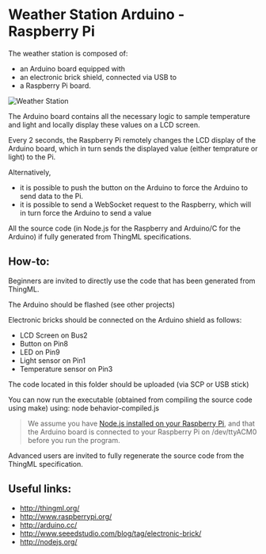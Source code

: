 Weather Station Arduino - Raspberry Pi
======================================

The weather station is composed of:
* an Arduino board equipped with
* an electronic brick shield, connected via USB to
* a Raspberry Pi board. 

![Weather Station](https://raw.github.com/brice-morin/ArduPi/master/WeatherStationLocal/images/WeatherStation.jpg)

The Arduino board contains all the necessary logic to sample temperature and light and locally display these values on a LCD screen.

Every 2 seconds, the Raspberry Pi remotely changes the LCD display of the Arduino board, which in turn sends the displayed value (either temprature or light) to the Pi.

Alternatively, 

- it is possible to push the button on the Arduino to force the Arduino to send data to the Pi.
- it is possible to send a WebSocket request to the Raspberry, which will in turn force the Arduino to send a value

All the source code (in Node.js for the Raspberry and Arduino/C for the Arduino) if fully generated from ThingML specifications.

How-to:
-------

Beginners are invited to directly use the code that has been generated from ThingML. 

The Arduino should be flashed (see other projects)

Electronic bricks should be connected on the Arduino shield as follows:
* LCD Screen on Bus2
* Button on Pin8
* LED on Pin9
* Light sensor on Pin1
* Temperature sensor on Pin3

The code located in this folder should be uploaded (via SCP or USB stick)

You can now run the executable (obtained from compiling the source code using make) using: node behavior-compiled.js

> We assume you have [Node.js installed on your Raspberry Pi](http://raspberryalphaomega.org.uk/2014/06/11/installing-and-using-node-js-on-raspberry-pi/#comment-34950), and that the Arduino board is connected to your Raspberry Pi on /dev/ttyACM0 before you run the program.

Advanced users are invited to fully regenerate the source code from the ThingML specification. 


Useful links:
-------------------
* http://thingml.org/
* http://www.raspberrypi.org/
* http://arduino.cc/
* http://www.seeedstudio.com/blog/tag/electronic-brick/
* http://nodejs.org/

